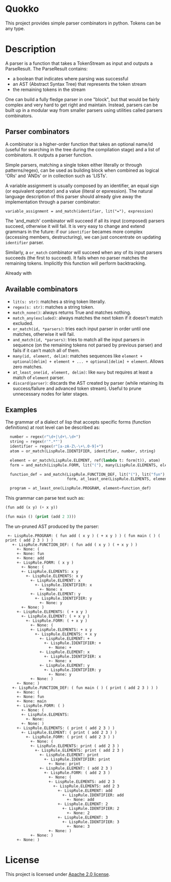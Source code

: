 # Quokko 

This project provides simple parser combinators in python. Tokens can be any type.

# Description

A parser is a function that takes a TokenStream as input and outputs a ParseResult. The ParseResult contains:

- a boolean that indicates where parsing was successful
- an AST (Abstract Syntax Tree) that represents the token stream
- the remaining tokens in the stream

One can build a fully fledge parser in one "block", but that would be fairly complex and very hard to get right and
maintain. Instead, parsers can be built up in a modular way from smaller parsers using utilities called parsers
combinators.

## Parser combinators

A combinator is a higher-order function that takes an optional name/id (useful for searching in the tree during the
compilation stage) and a list of combinators. It outputs a parser function.

Simple parsers, matching a single token either literally or through patterns/regex), can be used as building block when
combined as logical 'ORs' and 'ANDs' or in collection such as 'LISTs'.

A variable assignment is usually composed by an identifier, an equal sign (or equivalent operator) and a value (literal
or epxression). The natural language description of this parser should already give away the implementation through a
parser combinator:

`variable_assignment = and_match(identifier, lit("="), expression)`

The 'and_match' combinator will succeed if all its input (composed) parsers succeed, otherwise it will fail. It is very
easy to change and extend grammars in the future: if our `identifier` becames more complex (accessing members,
destructuring), we can just concentrate on updating `identifier` parser.

Similarly, a `or_match` combinator will succeed when any of its input parsers succeeds (the first to succeed). It fails
when no parser matches the remaining tokens. Implicitly this function will perform
backtracking.

Already with

## Available combinators

- `lit(s: str)`: matches a string token literally.
- `regex(s: str)`: matches a string token.
- `match_none()`: always returns True and matches nothing.
- `match_any(excluded)`: always matches the next token if it doesn't match excluded.
- `or_match(id, *parsers)`: tries each input parser in order until one matches, otherwise it will fail.
- `and_match(id, *parsers)`: tries to match all the input parsers in sequence (on the remaining tokens not parsed by
  previous parser) and fails if it can't match all of them.
- `many(id, element, delim)`: matches sequences like `element + optional[delim] + element + ... + optional[delim] +
  element`. Allows zero matches.
- `at_least_one(id, element, delim)`: like `many` but requires at least a match of `element` parser.
- `discard(parser)`: discards the AST created by parser (while retaining its success/failure and advanced token stream).
  Useful to prune unnecessary nodes for later stages.

## Examples

The grammar of a dialect of lisp that accepts specific forms (function definitions) at root level can be described as:

``` python
  number = regex(r"\d+|\d+\.\d+")
  string = regex(r'".*"')
  identifier = regex(r"[a-zA-Z\-\+\.0-9]+")
  atom = or_match(LispRule.IDENTIFIER, identifier, number, string)

  element = or_match(LispRule.ELEMENT, ref(lambda t: form(t)), atom)
  form = and_match(LispRule.FORM, lit("("), many(LispRule.ELEMENTS, element=element), lit(")"))

  function_def = and_match(LispRule.FUNCTION_DEF, lit("("), lit("fun"), identifier,
                           form, at_least_one(LispRule.ELEMENTS, element=element), lit(")"))

  program = at_least_one(LispRule.PROGRAM, element=function_def)
```

This grammar can parse text such as:

```lisp
(fun add (x y) (+ x y))

(fun main () (print (add 2 3)))
```

The un-pruned AST produced by the parser:

```
 +- LispRule.PROGRAM: ( fun add ( x y ) ( + x y ) ) ( fun main ( ) ( print ( add 2 3 ) ) )
   +- LispRule.FUNCTION_DEF: ( fun add ( x y ) ( + x y ) )
     +- None: (
     +- None: fun
     +- None: add
     +- LispRule.FORM: ( x y )
       +- None: (
       +- LispRule.ELEMENTS: x y
         +- LispRule.ELEMENTS: x y
           +- LispRule.ELEMENT: x
             +- LispRule.IDENTIFIER: x
               +- None: x
           +- LispRule.ELEMENT: y
             +- LispRule.IDENTIFIER: y
               +- None: y
       +- None: )
     +- LispRule.ELEMENTS: ( + x y )
       +- LispRule.ELEMENT: ( + x y )
         +- LispRule.FORM: ( + x y )
           +- None: (
           +- LispRule.ELEMENTS: + x y
             +- LispRule.ELEMENTS: + x y
               +- LispRule.ELEMENT: +
                 +- LispRule.IDENTIFIER: +
                   +- None: +
               +- LispRule.ELEMENT: x
                 +- LispRule.IDENTIFIER: x
                   +- None: x
               +- LispRule.ELEMENT: y
                 +- LispRule.IDENTIFIER: y
                   +- None: y
           +- None: )
     +- None: )
   +- LispRule.FUNCTION_DEF: ( fun main ( ) ( print ( add 2 3 ) ) )
     +- None: (
     +- None: fun
     +- None: main
     +- LispRule.FORM: ( )
       +- None: (
       +- LispRule.ELEMENTS: 
         +- None: 
       +- None: )
     +- LispRule.ELEMENTS: ( print ( add 2 3 ) )
       +- LispRule.ELEMENT: ( print ( add 2 3 ) )
         +- LispRule.FORM: ( print ( add 2 3 ) )
           +- None: (
           +- LispRule.ELEMENTS: print ( add 2 3 )
             +- LispRule.ELEMENTS: print ( add 2 3 )
               +- LispRule.ELEMENT: print
                 +- LispRule.IDENTIFIER: print
                   +- None: print
               +- LispRule.ELEMENT: ( add 2 3 )
                 +- LispRule.FORM: ( add 2 3 )
                   +- None: (
                   +- LispRule.ELEMENTS: add 2 3
                     +- LispRule.ELEMENTS: add 2 3
                       +- LispRule.ELEMENT: add
                         +- LispRule.IDENTIFIER: add
                           +- None: add
                       +- LispRule.ELEMENT: 2
                         +- LispRule.IDENTIFIER: 2
                           +- None: 2
                       +- LispRule.ELEMENT: 3
                         +- LispRule.IDENTIFIER: 3
                           +- None: 3
                   +- None: )
           +- None: )
     +- None: )
```

# License

This project is licensed under [Apache 2.0 license](LICENSE).